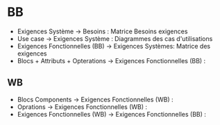 # BB

- Exigences Système -> Besoins : Matrice Besoins exigences
- Use case -> Exigences Système : Diagrammes des cas d'utilisations
- Exigences Fonctionnelles (BB) -> Exigences Systèmes: Matrice des exigences
- Blocs + Attributs + Opterations -> Exigences Fonctionnelles (BB) : 

## WB

- Blocs Components -> Exigences Fonctionnelles (WB) : 
- Oprations -> Exigences Fonctionnelles (WB) : 
- Exigences Fonctionnelles (WB) -> Exigences Fonctionnelles (BB) : 
